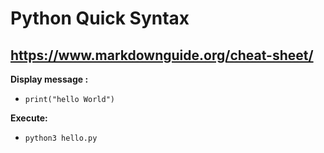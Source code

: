 # Python Quick Syntax 
https://www.markdownguide.org/cheat-sheet/
---
**Display message :**
   - `print("hello World")`
   
**Execute:**
   - ```python3 hello.py```
   

